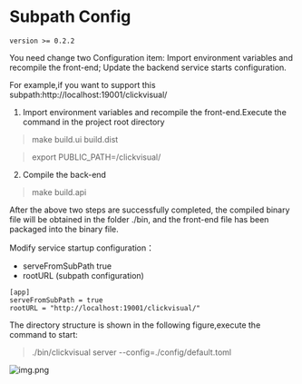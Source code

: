 # Subpath Config

`version >= 0.2.2`

You need change two Configuration item: Import environment variables and recompile the front-end; Update the backend service starts configuration.

For example,if you want to support this subpath:http://localhost:19001/clickvisual/

1. Import environment variables and recompile the front-end.Execute the command in the project root directory 

> make build.ui build.dist

> export PUBLIC_PATH=/clickvisual/

2. Compile the back-end

> make build.api

After the above two steps are successfully completed, the compiled binary file will be obtained in the folder ./bin, and the front-end file has been packaged into the binary file.



Modify service startup configuration：
- serveFromSubPath  true
- rootURL (subpath configuration)

``` 
[app]
serveFromSubPath = true
rootURL = "http://localhost:19001/clickvisual/"
```
The directory structure is shown in the following figure,execute the command to start:
>./bin/clickvisual server --config=./config/default.toml

![img.png](../../../images/config-tree.png)
